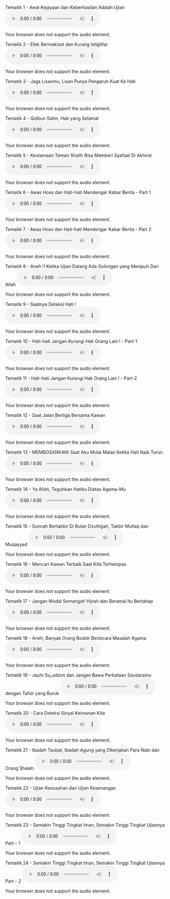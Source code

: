 Tematik 1 - Awal Kejayaan dan Keberhasilan Adalah Ujian
<audio controls preload="metadata">

  <source src="https://mufidu.github.io/kajian-ufa/tematik/Audio%20-%20Tematik/Tematik%201%20-%20Awal%20Kejayaan%20dan%20Keberhasilan%20Adalah%20Ujian.mp3" type="audio/mpeg">
  Your browser does not support the audio element.
</audio>

Tematik 2 - Efek Bermaksiat dan Kurang Istighfar
<audio controls preload="metadata">

  <source src="https://mufidu.github.io/kajian-ufa/tematik/Audio%20-%20Tematik/Tematik%202%20-%20Efek%20Bermaksiat%20dan%20Kurang%20Istighfar.mp3" type="audio/mpeg">
  Your browser does not support the audio element.
</audio>

Tematik 3 - Jaga Lisanmu, Lisan Punya Pengaruh Kuat Ke Hati
<audio controls preload="metadata">

  <source src="https://mufidu.github.io/kajian-ufa/tematik/Audio%20-%20Tematik/Tematik%203%20-%20Jaga%20Lisanmu,%20Lisan%20Punya%20Pengaruh%20Kuat%20Ke%20Hati.mp3" type="audio/mpeg">
  Your browser does not support the audio element.
</audio>

Tematik 4 - Qolbun Salim, Hati yang Selamat
<audio controls preload="metadata">

  <source src="https://mufidu.github.io/kajian-ufa/tematik/Audio%20-%20Tematik/Tematik%204%20-%20Qolbun%20Salim,%20Hati%20yang%20Selamat.mp3" type="audio/mpeg">
  Your browser does not support the audio element.
</audio>

Tematik 5 - Keutamaan Teman Shalih Bisa Memberi Syafaat Di Akhirat
<audio controls preload="metadata">

  <source src="https://mufidu.github.io/kajian-ufa/tematik/Audio%20-%20Tematik/Tematik%205%20-%20Keutamaan%20Teman%20Shalih%20Bisa%20Memberi%20Syafaat%20Di%20Akhirat.mp3" type="audio/mpeg">
  Your browser does not support the audio element.
</audio>

Tematik 6 - Awas Hoax dan Hati-hati Mendengar Kabar Berita - Part 1
<audio controls preload="metadata">

  <source src="https://mufidu.github.io/kajian-ufa/tematik/Audio%20-%20Tematik/Tematik%206%20-%20Awas%20Hoax%20dan%20Hati-hati%20Mendengar%20Kabar%20Berita%20-%20Part%201.mp3" type="audio/mpeg">
  Your browser does not support the audio element.
</audio>

Tematik 7 - Awas Hoax dan Hati-hati Mendengar Kabar Berita - Part 2
<audio controls preload="metadata">

  <source src="https://mufidu.github.io/kajian-ufa/tematik/Audio%20-%20Tematik/Tematik%207%20-%20Awas%20Hoax%20dan%20Hati-hati%20Mendengar%20Kabar%20Berita%20-%20Part%202.mp3" type="audio/mpeg">
  Your browser does not support the audio element.
</audio>

Tematik 8 - Aneh !! Ketika Ujian Datang Ada Golongan yang Menjauh Dari Allah
<audio controls preload="metadata">

  <source src="https://mufidu.github.io/kajian-ufa/tematik/Audio%20-%20Tematik/Tematik%208%20-%20Aneh%20!!%20Ketika%20Ujian%20Datang%20Ada%20Golongan%20yang%20Menjauh%20Dari%20Allah.mp3" type="audio/mpeg">
  Your browser does not support the audio element.
</audio>

Tematik 9 - Saatnya Deteksi Hati !
<audio controls preload="metadata">

  <source src="https://mufidu.github.io/kajian-ufa/tematik/Audio%20-%20Tematik/Tematik%209%20-%20Saatnya%20Deteksi%20Hati%20!.mp3" type="audio/mpeg">
  Your browser does not support the audio element.
</audio>

Tematik 10 - Hati-hati Jangan Kurangi Hak Orang Lain ! - Part-1
<audio controls preload="metadata">

  <source src="https://mufidu.github.io/kajian-ufa/tematik/Audio%20-%20Tematik/Tematik%2010%20-%20Hati-hati%20Jangan%20Kurangi%20Hak%20Orang%20Lain%20!%20-%20Part-1.mp3" type="audio/mpeg">
  Your browser does not support the audio element.
</audio>

Tematik 11 - Hati-hati Jangan Kurangi Hak Orang Lain ! - Part-2
<audio controls preload="metadata">

  <source src="https://mufidu.github.io/kajian-ufa/tematik/Audio%20-%20Tematik/Tematik%2011%20-%20Hati-hati%20Jangan%20Kurangi%20Hak%20Orang%20Lain%20!%20-%20Part-2.mp3" type="audio/mpeg">
  Your browser does not support the audio element.
</audio>

Tematik 12 - Saat Jalan Bertiga Bersama Kawan
<audio controls preload="metadata">

  <source src="https://mufidu.github.io/kajian-ufa/tematik/Audio%20-%20Tematik/Tematik%2012%20-%20Saat%20Jalan%20Bertiga%20Bersama%20Kawan.mp3" type="audio/mpeg">
  Your browser does not support the audio element.
</audio>

Tematik 13 - MEMBOSANKAN! Saat Aku Mulai Malas Ketika Hati Naik Turun
<audio controls preload="metadata">

  <source src="https://mufidu.github.io/kajian-ufa/tematik/Audio%20-%20Tematik/Tematik%2013%20-%20MEMBOSANKAN!%20Saat%20Aku%20Mulai%20Malas%20Ketika%20Hati%20Naik%20Turun.mp3" type="audio/mpeg">
  Your browser does not support the audio element.
</audio>

Tematik 14 - Ya Allah, Teguhkan Hatiku Diatas Agama-Mu
<audio controls preload="metadata">

  <source src="https://mufidu.github.io/kajian-ufa/tematik/Audio%20-%20Tematik/Tematik%2014%20-%20Ya%20Allah,%20Teguhkan%20Hatiku%20Diatas%20Agama-Mu.mp3" type="audio/mpeg">
  Your browser does not support the audio element.
</audio>

Tematik 15 - Sunnah Bertakbir Di Bulan Dzulhijjah, Takbir Mutlaq dan Muqayyad
<audio controls preload="metadata">

  <source src="https://mufidu.github.io/kajian-ufa/tematik/Audio%20-%20Tematik/Tematik%2015%20-%20Sunnah%20Bertakbir%20Di%20Bulan%20Dzulhijjah,%20Takbir%20Mutlaq%20dan%20Muqayyad.mp3" type="audio/mpeg">
  Your browser does not support the audio element.
</audio>

Tematik 16 - Mencari Kawan Terbaik Saat Kita Terhempas
<audio controls preload="metadata">

  <source src="https://mufidu.github.io/kajian-ufa/tematik/Audio%20-%20Tematik/Tematik%2016%20-%20Mencari%20Kawan%20Terbaik%20Saat%20Kita%20Terhempas.mp3" type="audio/mpeg">
  Your browser does not support the audio element.
</audio>

Tematik 17 - Jangan Modal Semangat! Hijrah dan Beramal Itu Bertahap
<audio controls preload="metadata">

  <source src="https://mufidu.github.io/kajian-ufa/tematik/Audio%20-%20Tematik/Tematik%2017%20-%20Jangan%20Modal%20Semangat!%20Hijrah%20dan%20Beramal%20Itu%20Bertahap.mp3" type="audio/mpeg">
  Your browser does not support the audio element.
</audio>

Tematik 18 - Aneh, Banyak Orang Bodoh Berbicara Masalah Agama
<audio controls preload="metadata">

  <source src="https://mufidu.github.io/kajian-ufa/tematik/Audio%20-%20Tematik/Tematik%2018%20-%20Aneh,%20Banyak%20Orang%20Bodoh%20Berbicara%20Masalah%20Agama.mp3" type="audio/mpeg">
  Your browser does not support the audio element.
</audio>

Tematik 19 - Jauhi Su_udzon dan Jangan Bawa Perkataan Saudaramu dengan Tafsir yang Buruk
<audio controls preload="metadata">

  <source src="https://mufidu.github.io/kajian-ufa/tematik/Audio%20-%20Tematik/Tematik%2019%20-%20Jauhi%20Su_udzon%20dan%20Jangan%20Bawa%20Perkataan%20Saudaramu%20dengan%20Tafsir%20yang%20Buruk.mp3" type="audio/mpeg">
  Your browser does not support the audio element.
</audio>

Tematik 20 - Cara Deteksi Sinyal Keimanan Kita
<audio controls preload="metadata">

  <source src="https://mufidu.github.io/kajian-ufa/tematik/Audio%20-%20Tematik/Tematik%2020%20-%20Cara%20Deteksi%20Sinyal%20Keimanan%20Kita.mp3" type="audio/mpeg">
  Your browser does not support the audio element.
</audio>

Tematik 21 - Ibadah Taubat, Ibadah Agung yang Dikerjakan Para Nabi dan Orang Shaleh
<audio controls preload="metadata">

  <source src="https://mufidu.github.io/kajian-ufa/tematik/Audio%20-%20Tematik/Tematik%2021%20-%20Ibadah%20Taubat,%20Ibadah%20Agung%20yang%20Dikerjakan%20Para%20Nabi%20dan%20Orang%20Shaleh.mp3" type="audio/mpeg">
  Your browser does not support the audio element.
</audio>

Tematik 22 - Ujian Kesusahan dan Ujian Kesenangan
<audio controls preload="metadata">

  <source src="https://mufidu.github.io/kajian-ufa/tematik/Audio%20-%20Tematik/Tematik%2022%20-%20Ujian%20Kesusahan%20dan%20Ujian%20Kesenangan.mp3" type="audio/mpeg">
  Your browser does not support the audio element.
</audio>

Tematik 23 - Semakin Tinggi Tingkat Iman, Semakin Tinggi Tingkat Ujiannya Part - 1
<audio controls preload="metadata">

  <source src="https://mufidu.github.io/kajian-ufa/tematik/Audio%20-%20Tematik/Tematik%2023%20-%20Semakin%20Tinggi%20Tingkat%20Iman,%20Semakin%20Tinggi%20Tingkat%20Ujiannya%20Part%20-%201.mp3" type="audio/mpeg">
  Your browser does not support the audio element.
</audio>

Tematik 24 - Semakin Tinggi Tingkat Iman, Semakin Tinggi Tingkat Ujiannya Part - 2
<audio controls preload="metadata">

  <source src="https://mufidu.github.io/kajian-ufa/tematik/Audio%20-%20Tematik/Tematik%2024%20-%20Semakin%20Tinggi%20Tingkat%20Iman,%20Semakin%20Tinggi%20Tingkat%20Ujiannya%20Part%20-%202.mp3" type="audio/mpeg">
  Your browser does not support the audio element.
</audio>
